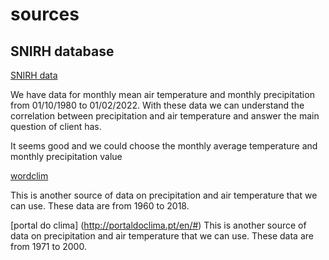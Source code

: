 # sources

## SNIRH database

[SNIRH data](https://snirh.pt/snirh/_dadosbase/site/simplex.php?OBJINFO=DADOS&FILTRA_BACIA=138&FILTRA_COVER=920123704&FILTRA_SITE=920685260)

We have data for monthly mean air temperature and monthly precipitation from 01/10/1980 to 01/02/2022.
With these data we can understand the correlation between precipitation and air temperature and answer the main question of client has.

It seems good and we could choose the monthly average temperature and monthly precipitation value



[wordclim](https://www.worldclim.org/data/monthlywth.html)

This is another source of data on precipitation and air temperature that we can use. These data are from 1960 to 2018.


[portal do clima] (http://portaldoclima.pt/en/#)
This is another source of data on precipitation and air temperature that we can use. These data are from 1971 to 2000.
